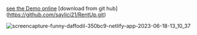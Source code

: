 

[see the Demo online](https://realestateproject-two.vercel.app/)
[download from git hub] (https://github.com/saylici21/RentUp.git)



![screencapture-funny-daffodil-350bc9-netlify-app-2023-06-18-13_10_37](https://github.com/sunil9813/Real-estate-website/assets/67497228/011837d1-0937-40cd-8ea2-aa83aefaf649)
